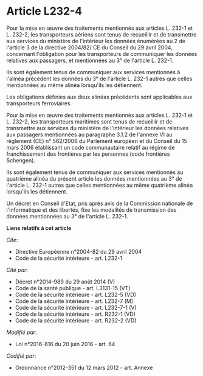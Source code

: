 # Article L232-4

Pour la mise en œuvre des traitements mentionnés aux articles L. 232-1 et L. 232-2, les transporteurs aériens sont tenus de
recueillir et de transmettre aux services du ministère de l'intérieur les données énumérées au 2 de l'article 3 de la
directive 2004/82/ CE du Conseil du 29 avril 2004, concernant l'obligation pour les transporteurs de communiquer les données
relatives aux passagers, et mentionnées au 3° de l'article L. 232-1. 

Ils sont également tenus de communiquer aux services mentionnés à l'alinéa précédent les données du 3° de l'article L. 232-1
autres que celles mentionnées au même alinéa lorsqu'ils les détiennent.

Les obligations définies aux deux alinéas précédents sont applicables aux transporteurs ferroviaires.

Pour la mise en œuvre des traitements mentionnés aux articles L. 232-1 et L. 232-2, les transporteurs maritimes sont tenus de
recueillir et de transmettre aux services du ministère de l'intérieur les données relatives aux passagers mentionnées au
paragraphe 3.1.2 de l'annexe VI au règlement (CE) n° 562/2006 du Parlement européen et du Conseil du 15 mars 2006 établissant
un code communautaire relatif au régime de franchissement des frontières par les personnes (code frontières Schengen). 

Ils sont également tenus de communiquer aux services mentionnés au quatrième alinéa du présent article les données
mentionnées au 3° de l'article L. 232-1 autres que celles mentionnées au même quatrième alinéa lorsqu'ils les détiennent. 

Un décret en Conseil d'Etat, pris après avis de la Commission nationale de l'informatique et des libertés, fixe les modalités
de transmission des données mentionnées au 3° de l'article L. 232-1.

**Liens relatifs à cet article**

_Cite_:

  - Directive Européenne n°2004-82 du 29 avril 2004
  - Code de la sécurité intérieure - art. L232-1

_Cité par_:

  - Décret n°2014-989 du 29 août 2014 (V)
  - Code de la santé publique - art. L3131-15 (VT)
  - Code de la sécurité intérieure - art. L232-5 (VD)
  - Code de la sécurité intérieure - art. L232-7 (M)
  - Code de la sécurité intérieure - art. L232-7-1 (V)
  - Code de la sécurité intérieure - art. R232-1 (VD)
  - Code de la sécurité intérieure - art. R232-2 (VD)

_Modifié par_:

  - Loi n°2016-816 du 20 juin 2016 - art. 64

_Codifié par_:

  - Ordonnance n°2012-351 du 12 mars 2012 - art. Annexe
